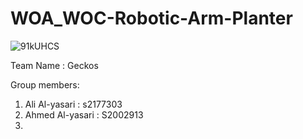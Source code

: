 # WOA_WOC-Robotic-Arm-Planter
![91kUHCS](https://user-images.githubusercontent.com/66904646/205602779-8f77df30-8a29-470c-a962-31dd8806618b.png)

Team Name :
Geckos

Group members:
1. Ali Al-yasari : s2177303
2. Ahmed Al-yasari : S2002913
3.
